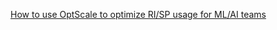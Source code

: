 [How to use OptScale to optimize RI/SP usage for ML/AI teams](https://hystax.com/how-to-use-optscale-to-optimize-ri-sp-usage-for-ml-ai-teams/)

